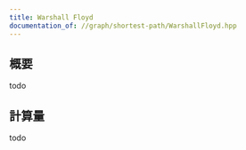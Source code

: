 ```yaml
---
title: Warshall Floyd
documentation_of: //graph/shortest-path/WarshallFloyd.hpp
---
```


## 概要

todo

## 計算量
todo
